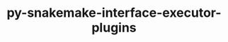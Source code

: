 ---
title: "py-snakemake-interface-executor-plugins"
layout: cache
categories: [package, develop-2024-12-01]
meta: {"versions": ["9.2.0"], "compilers": ["gcc@=7.3.1"], "oss": ["amzn2"], "platforms": ["linux"], "targets": ["aarch64", "neoverse_n1", "x86_64_v3"], "stacks": ["aws-isc", "aws-isc-aarch64", "root"], "num_specs": 3, "num_specs_by_stack": {"aws-isc-aarch64": 2, "root": 3, "aws-isc": 1}}
spec_details: [{"hash": "cbrrmsmbonn7j3g2jgvyyif7a2lqinji", "compiler": "gcc@=7.3.1", "versions": ["9.2.0"], "os": "amzn2", "platform": "linux", "target": "aarch64", "variants": ["build_system=python_pip"], "stacks": ["aws-isc-aarch64", "root"], "size": "-", "tarball": "https://binaries.spack.io/develop-2024-12-01/build_cache/linux-amzn2-aarch64/gcc-7.3.1/py-snakemake-interface-executor-plugins-9.2.0/linux-amzn2-aarch64-gcc-7.3.1-py-snakemake-interface-executor-plugins-9.2.0-cbrrmsmbonn7j3g2jgvyyif7a2lqinji.spack"}, {"hash": "5z354lgxb52p75dyik7ph6qyovkbgx6q", "compiler": "gcc@=7.3.1", "versions": ["9.2.0"], "os": "amzn2", "platform": "linux", "target": "neoverse_n1", "variants": ["build_system=python_pip"], "stacks": ["aws-isc-aarch64", "root"], "size": "-", "tarball": "https://binaries.spack.io/develop-2024-12-01/build_cache/linux-amzn2-neoverse_n1/gcc-7.3.1/py-snakemake-interface-executor-plugins-9.2.0/linux-amzn2-neoverse_n1-gcc-7.3.1-py-snakemake-interface-executor-plugins-9.2.0-5z354lgxb52p75dyik7ph6qyovkbgx6q.spack"}, {"hash": "h75rw2o43dwrbsrznwsriqbxi4djysbp", "compiler": "gcc@=7.3.1", "versions": ["9.2.0"], "os": "amzn2", "platform": "linux", "target": "x86_64_v3", "variants": ["build_system=python_pip"], "stacks": ["root", "aws-isc"], "size": "-", "tarball": "https://binaries.spack.io/develop-2024-12-01/build_cache/linux-amzn2-x86_64_v3/gcc-7.3.1/py-snakemake-interface-executor-plugins-9.2.0/linux-amzn2-x86_64_v3-gcc-7.3.1-py-snakemake-interface-executor-plugins-9.2.0-h75rw2o43dwrbsrznwsriqbxi4djysbp.spack"}]
---